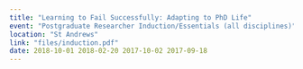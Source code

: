 ```yaml
---
title: "Learning to Fail Successfully: Adapting to PhD Life"
event: "Postgraduate Researcher Induction/Essentials (all disciplines)"
location: "St Andrews"
link: "files/induction.pdf"
date: 2018-10-01 2018-02-20 2017-10-02 2017-09-18
---
```

